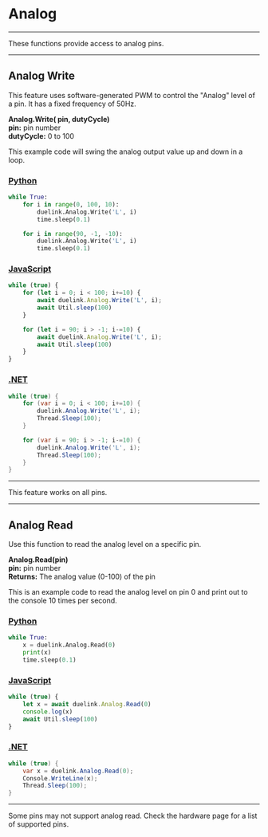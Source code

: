 # Analog

---

These functions provide access to analog pins. 

---

## Analog Write

This feature uses software-generated PWM to control the "Analog" level of a pin. It has a fixed frequency of 50Hz.

**Analog.Write( pin, dutyCycle)**<br>
**pin:** pin number<br>
**dutyCycle:** 0 to 100

This example code will swing the analog output value up and down in a loop.

### [Python](#tab/py)
```python
while True:
	for i in range(0, 100, 10):
		duelink.Analog.Write('L', i)
		time.sleep(0.1)

	for i in range(90, -1, -10):
		duelink.Analog.Write('L', i)
		time.sleep(0.1)
```



### [JavaScript](#tab/js)

```js
while (true) {
	for (let i = 0; i < 100; i+=10) {
		await duelink.Analog.Write('L', i);
		await Util.sleep(100)
	}

	for (let i = 90; i > -1; i-=10) {
		await duelink.Analog.Write('L', i);
		await Util.sleep(100)
	}
}
```

### [.NET](#tab/net)

```cs
while (true) {
	for (var i = 0; i < 100; i+=10) {
		duelink.Analog.Write('L', i);
		Thread.Sleep(100);
	}

	for (var i = 90; i > -1; i-=10) {
		duelink.Analog.Write('L', i);
		Thread.Sleep(100);
	}
}
```

---

This feature works on all pins.

---

## Analog Read

Use this function to read the analog level on a specific pin.

**Analog.Read(pin)**<br>
**pin:** pin number <br>
**Returns:** The analog value (0-100) of the pin 

This is an example code to read the analog level on pin 0 and print out to the console 10 times per second.

### [Python](#tab/py)
```python
while True:
	x = duelink.Analog.Read(0)
	print(x)
	time.sleep(0.1)
```

### [JavaScript](#tab/js)
```js
while (true) {
	let x = await duelink.Analog.Read(0)
	console.log(x)
	await Util.sleep(100)
}
```

### [.NET](#tab/net)
```cs
while (true) {
	var x = duelink.Analog.Read(0);
	Console.WriteLine(x);
	Thread.Sleep(100);
}
```

---

Some pins may not support analog read. Check the hardware page for a list of supported pins.
